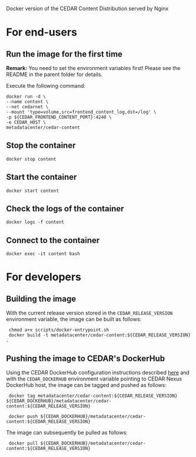 Docker version of the CEDAR Content Distribution served by Nginx

# For end-users

## Run the image for the first time

**Remark:** You need to set the environment variables first! Please see the README in the parent folder for details.

Execute the following command:

````
docker run -d \
--name content \
--net cedarnet \
--mount 'type=volume,src=frontend_content_log,dst=/log' \
-p ${CEDAR_FRONTEND_CONTENT_PORT}:4240 \
-e CEDAR_HOST \
metadatacenter/cedar-content
````

## Stop the container

    docker stop content

## Start the container

    docker start content

## Check the logs of the container

    docker logs -f content

## Connect to the container

    docker exec -it content bash

# For developers


## Building the image

With the current release version stored in the `CEDAR_RELEASE_VERSION` environment variable, the image can be built as follows:

     chmod a+x scripts/docker-entrypoint.sh
     docker build -t metadatacenter/cedar-content:${CEDAR_RELEASE_VERSION} .

## Pushing the image to CEDAR's DockerHub

Using the CEDAR DockerHub configuration instructions described [here](https://github.com/metadatacenter/cedar-conf/wiki/Configuring-Docker-to-use-the-CEDAR-Nexus-DockerHub) and with the `CEDAR_DOCKERHUB` environment variable pointing to CEDAR Nexus DockerHub host, the image can be tagged and pushed as follows:

     docker tag metadatacenter/cedar-content:${CEDAR_RELEASE_VERSION} ${CEDAR_DOCKERHUB}/metadatacenter/cedar-content:${CEDAR_RELEASE_VERSION}

     docker push ${CEDAR_DOCKERHUB}/metadatacenter/cedar-content:${CEDAR_RELEASE_VERSION}

The image can subsequently be pulled as follows:

     docker pull ${CEDAR_DOCKERHUB}/metadatacenter/cedar-content:${CEDAR_RELEASE_VERSION}
